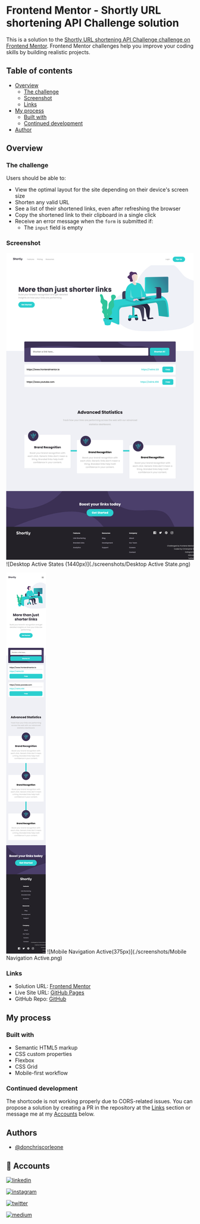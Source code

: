 # Frontend Mentor - Shortly URL shortening API Challenge solution

This is a solution to the [Shortly URL shortening API Challenge challenge on Frontend Mentor](https://www.frontendmentor.io/challenges/url-shortening-api-landing-page-2ce3ob-G). Frontend Mentor challenges help you improve your coding skills by building realistic projects. 

## Table of contents

- [Overview](#overview)
  - [The challenge](#the-challenge)
  - [Screenshot](#screenshot)
  - [Links](#links)
- [My process](#my-process)
  - [Built with](#built-with)
  - [Continued development](#continued-development)
- [Author](#author)

## Overview

### The challenge

Users should be able to:

- View the optimal layout for the site depending on their device's screen size
- Shorten any valid URL
- See a list of their shortened links, even after refreshing the browser
- Copy the shortened link to their clipboard in a single click
- Receive an error message when the `form` is submitted if:
  - The `input` field is empty

### Screenshot

![Desktop (1440px)](./screenshots/Desktop@1440.png)
![Desktop Active States (1440px)](./screenshots/Desktop Active State.png)


![Mobile (375px)](./screenshots/Mobile@375.png)
![Mobile Navigation Active(375px)](./screenshots/Mobile Navigation Active.png)


### Links

- Solution URL: [Frontend Mentor](https://www.frontendmentor.io/solutions/mobile-first-workflow-using-only-html-and-css-XzMG4edyHw)
- Live Site URL: [GitHub Pages](https://donchriscorleone.github.io/news-homepage-solution/)
- GitHub Repo: [GitHub]()

## My process

### Built with

- Semantic HTML5 markup
- CSS custom properties
- Flexbox
- CSS Grid
- Mobile-first workflow

### Continued development
The shortcode is not working properly due to CORS-related issues. You can propose a solution by creating a PR in the repository at the [Links](#links) section or message me at my [Accounts](#accounts) below.


## Authors

- [@donchriscorleone](https://www.github.com/donchriscorleone)


## 🔗 Accounts
[![linkedin](https://img.shields.io/badge/linkedin-0A66C2?style=for-the-badge&logo=linkedin&logoColor=white)](https://www.linkedin.com/in/christopher-ii-lajom-031959211/)

[![instagram](https://img.shields.io/badge/Instagram-E4405F?style=for-the-badge&logo=instagram&logoColor=white)](https://www.instagram.com/devchristopherii)

[![twitter](https://img.shields.io/badge/Twitter-1DA1F2?style=for-the-badge&logo=twitter&logoColor=white)](https://www.twitter.com/topheriidev)

[![medium](https://img.shields.io/badge/Medium-12100E?style=for-the-badge&logo=medium&logoColor=white)](https://medium.com/@christopherii_)
